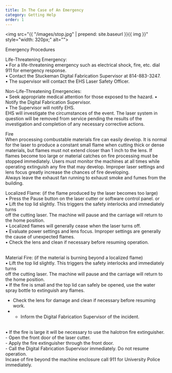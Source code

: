 ```yaml
---
title: In The Case of An Emergency
category: Getting Help
order: 1
---
```


<img src="{{ "/images/stop.jpg" | prepend: site.baseurl }}{{ img }}" style="width: 320px;" alt=""><br>

Emergency Procedures

Life-Threatening Emergency: <br>
• For a life-threatening emergency such as electrical shock, fire, etc. dial 911 for emergency response.<br>
• Contact the Stuckeman Digital Fabrication Supervisor at 814-883-3247.<br>
• The supervisor will contact the EHS Laser Safety Officer.<br>


Non-Life-Threatening Emergencies:<br>
• Seek appropriate medical attention for those exposed to the hazard. 
• Notify the Digital Fabrication Supervisor.<br>
• The Supervisor will notify EHS.<br>
EHS will investigate the circumstances of the event. The laser system in question will be removed from service pending the results of the investigation and completion of any necessary corrective actions.

Fire<br>
When processing combustable materials fire can easily develop. It is normal for the laser to produce a constant small flame when cutting thick or dense materials, but flames must not extend closer than 1 inch to the lens. If flames become too large or material catches on fire processing must be stopped immediately. Users must monitor the machines at all times while operating extinguish any fire that may develop. Improper laser settings and lens focus greatly increase the chances of fire developing.<br>
Always leave the exhaust fan running to exhaust smoke and fumes from the building.


Localized Flame: (if the flame produced by the laser becomes too large)<br>
• Press the Pause button on the laser cutter or software control panel.
or<br>
• Lift the top lid slightly. This triggers the safety interlocks and immediately turns<br>
off the cutting laser. The machine will pause and the carriage will return to the home position.<br>
• Localized flames will generally cease when the laser turns off.<br>
• Evaluate power settings and lens focus. Improper settings are generally the
cause of unexpected flames.<br>
• Check the lens and clean if necessary before resuming operation.<br>
<br>

Material Fire: (if the material is burning beyond a localized flame)<br>
• Lift the top lid slightly. This triggers the safety interlocks and immediately turns<br>
off the cutting laser. The machine will pause and the carriage will return to the home position.<br>
• If the fire is small and the top lid can safely be opened, use the water spray bottle to extinguish any flames.<br>
- Check the lens for damage and clean if necessary before resuming work. <br>
-  - Inform the Digital Fabrication Supervisor of the incident. <br>
<br>
• If the fire is large it will be necessary to use the halotron fire extinguisher. <br>
- Open the front door of the laser cutter.<br>
- Apply the fire extinguisher through the front door.<br>
- Call the Digital Fabrication Supervisor immediately. Do not resume
operation.<br>
Incase of fire beyond the machine enclosure call 911 for University Police immediately.<br>
